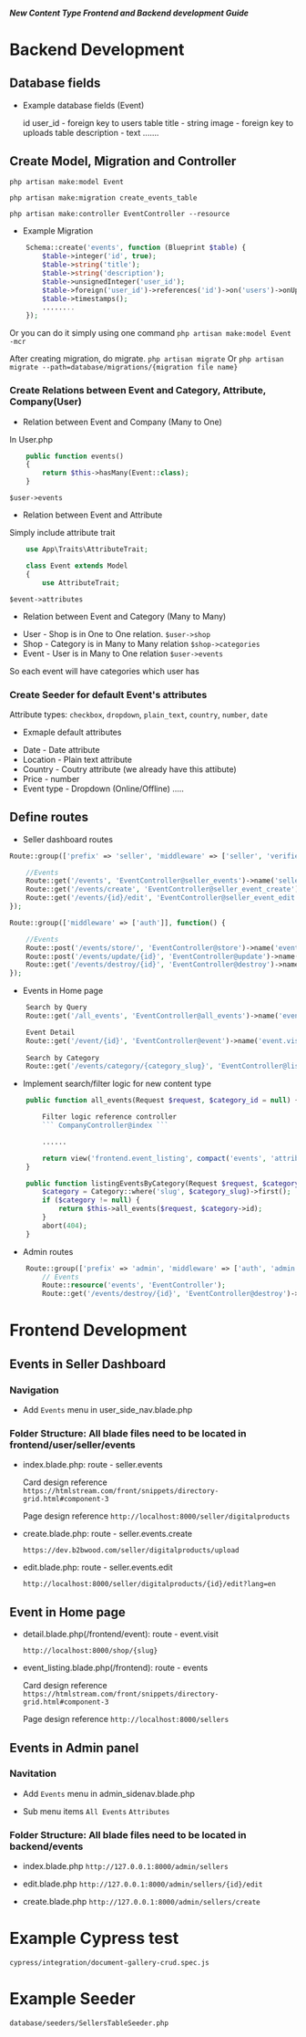 ##### New Content Type Frontend and Backend development Guide #####

# Backend Development

## Database fields

- Example database fields (Event)

    id
    user_id - foreign key to users table
    title - string
    image - foreign key to uploads table
    description - text
    .......

## Create Model, Migration and Controller

`php artisan make:model Event`

`php artisan make:migration create_events_table`

`php artisan make:controller EventController --resource`

* Example Migration
```php
    Schema::create('events', function (Blueprint $table) {
        $table->integer('id', true);
        $table->string('title');
        $table->string('description');
        $table->unsignedInteger('user_id');
        $table->foreign('user_id')->references('id')->on('users')->onUpdate('CASCADE')->onDelete('RESTRICT');
        $table->timestamps();
        ........
    });
```

Or you can do it simply using one command
`php artisan make:model Event -mcr`

After creating migration, do migrate.
`php artisan migrate` Or `php artisan migrate --path=database/migrations/{migration file name}`

### Create Relations between Event and Category, Attribute, Company(User)

- Relation between Event and Company (Many to One)

In User.php
```php
    public function events()
    {
        return $this->hasMany(Event::class);
    }
```
`$user->events`

- Relation between Event and Attribute

Simply include attribute trait
```php
    use App\Traits\AttributeTrait;

    class Event extends Model
    {
        use AttributeTrait;
```
`$event->attributes`

- Relation between Event and Category (Many to Many)

* User - Shop is in One to One relation.
`$user->shop`
* Shop - Category is in Many to Many relation
`$shop->categories`
* Event - User is in Many to One relation
`$user->events`

So each event will have categories which user has


### Create Seeder for default Event's attributes

Attribute types: `checkbox`, `dropdown`, `plain_text`, `country`, `number`, `date`

- Exmaple default attributes

* Date - Date attribute
* Location - Plain text attribute
* Country - Coutry attribute (we already have this attibute)
* Price - number
* Event type - Dropdown (Online/Offline)
.....

## Define routes

- Seller dashboard routes

```php
Route::group(['prefix' => 'seller', 'middleware' => ['seller', 'verified', 'user']], function() {

    //Events
    Route::get('/events', 'EventController@seller_events')->name('seller.events');
    Route::get('/events/create', 'EventController@seller_event_create')->name('seller.events.create');
    Route::get('/events/{id}/edit', 'EventController@seller_event_edit')->name('seller.events.edit');
});

Route::group(['middleware' => ['auth']], function() {

    //Events
    Route::post('/events/store/', 'EventController@store')->name('events.store');
    Route::post('/events/update/{id}', 'EventController@update')->name('events.update');
    Route::get('/events/destroy/{id}', 'EventController@destroy')->name('events.destroy');
});
```

- Events in Home page
```php
    Search by Query
    Route::get('/all_events', 'EventController@all_events')->name('events');

    Event Detail
    Route::get('/event/{id}', 'EventController@event')->name('event.visit');
    
    Search by Category
    Route::get('/events/category/{category_slug}', 'EventController@listingEventsByCategory')->name('events.category');
```

* Implement search/filter logic for new content type

```php
    public function all_events(Request $request, $category_id = null) {

        Filter logic reference controller
        ``` CompanyController@index ```

        ......

        return view('frontend.event_listing', compact('events', 'attributes', 'category_id', 'filters', 'title'));
    }

    public function listingEventsByCategory(Request $request, $category_slug) {
        $category = Category::where('slug', $category_slug)->first();
        if ($category != null) {
            return $this->all_events($request, $category->id);
        }
        abort(404);
    }
```

- Admin routes
```php
    Route::group(['prefix' => 'admin', 'middleware' => ['auth', 'admin']], function() {
        // Events
        Route::resource('events', 'EventController');
        Route::get('/events/destroy/{id}', 'EventController@destroy')->name('events.destroy');
```



# Frontend Development


## Events in Seller Dashboard

### Navigation

* Add `Events` menu in user_side_nav.blade.php

### Folder Structure: All blade files need to be located in frontend/user/seller/events

- index.blade.php: route - seller.events

    Card design reference
    ``` https://htmlstream.com/front/snippets/directory-grid.html#component-3 ```

    Page design reference
    ``` http://localhost:8000/seller/digitalproducts ```

- create.blade.php: route - seller.events.create

    ``` https://dev.b2bwood.com/seller/digitalproducts/upload ```

- edit.blade.php: route - seller.events.edit

    ``` http://localhost:8000/seller/digitalproducts/{id}/edit?lang=en ```


## Event in Home page

- detail.blade.php(/frontend/event): route - event.visit

    ``` http://localhost:8000/shop/{slug} ```
    
- event_listing.blade.php(/frontend): route - events

    Card design reference
    ``` https://htmlstream.com/front/snippets/directory-grid.html#component-3 ```

    Page design reference
    ``` http://localhost:8000/sellers ```


## Events in Admin panel

### Navitation

* Add `Events` menu in admin_sidenav.blade.php

- Sub menu items
    `All Events`
    `Attributes`

### Folder Structure: All blade files need to be located in backend/events

- index.blade.php
    ``` http://127.0.0.1:8000/admin/sellers ```

- edit.blade.php
    ``` http://127.0.0.1:8000/admin/sellers/{id}/edit ```

- create.blade.php
    ``` http://127.0.0.1:8000/admin/sellers/create ```




# Example Cypress test


``` cypress/integration/document-gallery-crud.spec.js ```




# Example Seeder

``` database/seeders/SellersTableSeeder.php ```
